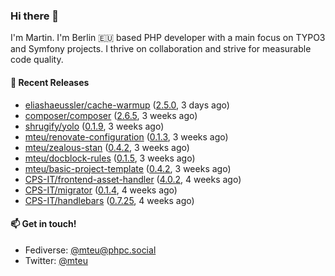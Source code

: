 ### Hi there 👋

I'm Martin. I'm Berlin 🇪🇺 based PHP developer with a main focus on TYPO3 and Symfony projects. I thrive on
collaboration and strive for measurable code quality.

#### 🚀 Recent Releases

- [eliashaeussler/cache-warmup](https://github.com/eliashaeussler/cache-warmup) ([2.5.0](https://github.com/eliashaeussler/cache-warmup/releases/tag/2.5.0), 3 days ago)
- [composer/composer](https://github.com/composer/composer) ([2.6.5](https://github.com/composer/composer/releases/tag/2.6.5), 3 weeks ago)
- [shrugify/yolo](https://github.com/shrugify/yolo) ([0.1.9](https://github.com/shrugify/yolo/releases/tag/0.1.9), 3 weeks ago)
- [mteu/renovate-configuration](https://github.com/mteu/renovate-configuration) ([0.1.3](https://github.com/mteu/renovate-configuration/releases/tag/0.1.3), 3 weeks ago)
- [mteu/zealous-stan](https://github.com/mteu/zealous-stan) ([0.4.2](https://github.com/mteu/zealous-stan/releases/tag/0.4.2), 3 weeks ago)
- [mteu/docblock-rules](https://github.com/mteu/docblock-rules) ([0.1.5](https://github.com/mteu/docblock-rules/releases/tag/0.1.5), 3 weeks ago)
- [mteu/basic-project-template](https://github.com/mteu/basic-project-template) ([0.4.2](https://github.com/mteu/basic-project-template/releases/tag/0.4.2), 3 weeks ago)
- [CPS-IT/frontend-asset-handler](https://github.com/CPS-IT/frontend-asset-handler) ([4.0.2](https://github.com/CPS-IT/frontend-asset-handler/releases/tag/4.0.2), 4 weeks ago)
- [CPS-IT/migrator](https://github.com/CPS-IT/migrator) ([0.1.4](https://github.com/CPS-IT/migrator/releases/tag/0.1.4), 4 weeks ago)
- [CPS-IT/handlebars](https://github.com/CPS-IT/handlebars) ([0.7.25](https://github.com/CPS-IT/handlebars/releases/tag/0.7.25), 4 weeks ago)

#### 📫 Get in touch!

- Fediverse: [@mteu@phpc.social](https://phpc.social/@mteu)
- Twitter: [@mteu](https://twitter.com/mteu)
